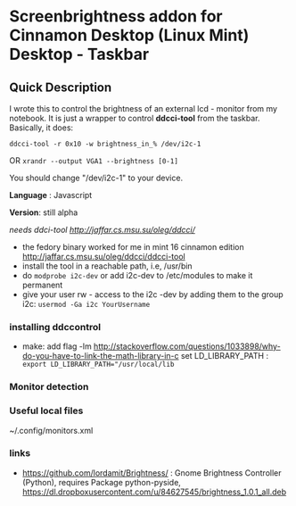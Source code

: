 # Screenbrightness addon for Cinnamon Desktop (Linux Mint) Desktop - Taskbar
## Quick Description
I wrote this to control the brightness of an external lcd - monitor from my notebook.
It is just a wrapper to control __ddcci-tool__ from the taskbar.
Basically, it does:

````ddcci-tool -r 0x10 -w brightness_in_% /dev/i2c-1````

OR 
````xrandr --output VGA1 --brightness [0-1]````

You should change "/dev/i2c-1" to your device.

__Language__ : Javascript

__Version__: still alpha

_needs ddci-tool <http://jaffar.cs.msu.su/oleg/ddcci/>_
* the fedory binary worked for me in mint 16 cinnamon edition <http://jaffar.cs.msu.su/oleg/ddcci/ddcci-tool>
* install the tool in a reachable path, i.e, /usr/bin
* do ````modprobe i2c-dev````
or add i2c-dev to /etc/modules to make it permanent
* give your user rw - access to the i2c -dev by adding them to the group i2c:
	````usermod -Ga i2c YourUsername````

### installing ddccontrol
* make: add flag -lm
 <http://stackoverflow.com/questions/1033898/why-do-you-have-to-link-the-math-library-in-c> 
set LD_LIBRARY_PATH : ```` export LD_LIBRARY_PATH="/usr/local/lib````

### Monitor detection 

### Useful local files
~/.config/monitors.xml

### links
* <https://github.com/lordamit/Brightness/> : Gnome Brightness Controller (Python), requires Package python-pyside, 
  <https://dl.dropboxusercontent.com/u/84627545/brightness_1.0.1_all.deb>